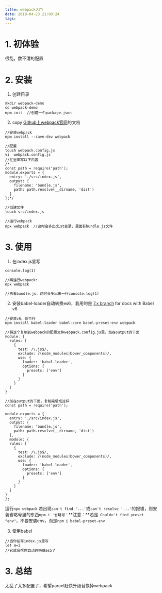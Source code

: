 ```yaml
---
title: webpack入门
date: 2018-04-23 21:00:24
tags:
---
```

# 1. 初体验
很乱，数不清的配置

# 2. 安装
1. 创建目录
```
mkdir webpack-demo
cd webpack-demo
npm init  //创建一个package.json
```
2. copy [Github上webpack官网](https://github.com/webpack/webpack)的文档
```
//安装webpack
npm install --save-dev webpack  

//配置
touch webpack.config.js
vi  webpack.config.js
//在里面写以下内容
/*
const path = require('path');
module.exports = {
  entry: './src/index.js',
  output: {
    filename: 'bundle.js',
    path: path.resolve(__dirname, 'dist')
  }
};*/

//创建文件
touch src/index.js

//运行webpack
npx webpack  //这时会多出dist目录，里面有bundle.js文件
```

# 3. 使用
1. 在index.js里写
```
console.log(1)

//再运行webpack:
npx webpack

//再看bundle.js，这时会多出来一行console.log(1) 
```

2. 安装babel-loader自动转换es6，我用的是 [7.x branch](https://github.com/babel/babel-loader/tree/7.x) for docs with Babel v6
```
//安装v6，命令行
npm install babel-loader babel-core babel-preset-env webpack

//将这个复制到webpack的配置文件webpack.config.js里，加在output的下面
module: {
  rules: [
    {
      test: /\.js$/,
      exclude: /(node_modules|bower_components)/,
      use: {
        loader: 'babel-loader',
        options: {
          presets: ['env']
        }
      }
    }
  ]
}

//加在output的下面，复制完后成这样
const path = require('path');

module.exports = {
  entry: './src/index.js',
  output: {
    filename: 'bundle.js',
    path: path.resolve(__dirname, 'dist')
  },
  module: {
  rules: [
    {
      test: /\.js$/,
      exclude: /(node_modules|bower_components)/,
      use: {
        loader: 'babel-loader',
        options: {
          presets: ['env']
        }
      }
    }
  ]
}
};
```
运行`npx webpack`
若出现`can't find '...'`或`can't resolve '...'`的报错，则安装省略号里的东西`npm i '省略号'`
**注意：**若是` Couldn't find preset "env"`，不要安装env，而是`npm i babel-preset-env`

3. 使用babel
```
//当你在写index.js里写
let a=1
//它就会帮你自动转换成es5了
```

# 3. 总结
太乱了太多配置了，希望parcel赶快升级替换掉webpack